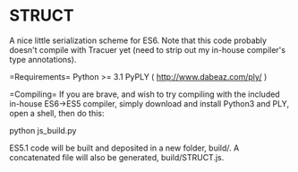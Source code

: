 STRUCT
======

A nice little serialization scheme for ES6.
Note that this code probably doesn't compile
with Tracuer yet (need to strip out my in-house
compiler's type annotations).

=Requirements=
Python >= 3.1
PyPLY ( http://www.dabeaz.com/ply/ )

=Compiling=
If you are brave, and wish to try compiling with the included
in-house ES6->ES5 compiler, simply download and install
Python3 and PLY, open a shell, then do this:

  python js_build.py

ES5.1 code will be built and deposited in a new folder, build/.
A concatenated file will also be generated, build/STRUCT.js.
